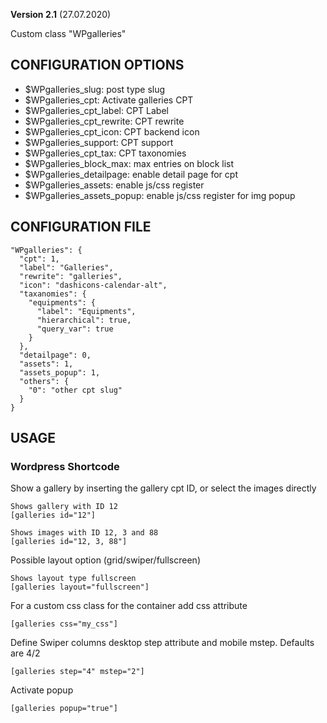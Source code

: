 **Version 2.1** (27.07.2020)

Custom class "WPgalleries"

## CONFIGURATION OPTIONS
* $WPgalleries_slug: post type slug
* $WPgalleries_cpt: Activate galleries CPT
* $WPgalleries_cpt_label: CPT Label
* $WPgalleries_cpt_rewrite: CPT rewrite
* $WPgalleries_cpt_icon: CPT backend icon
* $WPgalleries_support: CPT support
* $WPgalleries_cpt_tax: CPT taxonomies
* $WPgalleries_block_max: max entries on block list
* $WPgalleries_detailpage: enable detail page for cpt
* $WPgalleries_assets: enable js/css register
* $WPgalleries_assets_popup: enable js/css register for img popup

## CONFIGURATION FILE
```
"WPgalleries": {
  "cpt": 1,
  "label": "Galleries",
  "rewrite": "galleries",
  "icon": "dashicons-calendar-alt",
  "taxanomies": {
    "equipments": {
      "label": "Equipments",
      "hierarchical": true,
      "query_var": true
    }
  },
  "detailpage": 0,
  "assets": 1,
  "assets_popup": 1,
  "others": {
    "0": "other cpt slug"
  }
}
```

## USAGE
### Wordpress Shortcode
Show a gallery by inserting the gallery cpt ID, or select the images directly
```
Shows gallery with ID 12
[galleries id="12"]

Shows images with ID 12, 3 and 88
[galleries id="12, 3, 88"]
```

Possible layout option (grid/swiper/fullscreen)
```
Shows layout type fullscreen
[galleries layout="fullscreen"]
```

For a custom css class for the container add css attribute
```
[galleries css="my_css"]
```

Define Swiper columns desktop step attribute and mobile mstep.
Defaults are 4/2
```
[galleries step="4" mstep="2"]
```

Activate popup
```
[galleries popup="true"]
```

